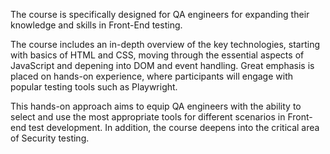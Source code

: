 The course is specifically designed for QA engineers for expanding their knowledge and skills in Front-End testing. 

The course includes an in-depth overview of the key technologies, starting with  basics of HTML and CSS, moving through the essential aspects of JavaScript and depening into DOM and event handling. Great emphasis is placed on hands-on experience, where participants will engage with popular testing tools such as Playwright. 

This hands-on approach aims to equip QA engineers with the ability to select and use the most appropriate tools for different scenarios in Front-end test development. 
In addition, the course deepens into the critical area of Security testing.

